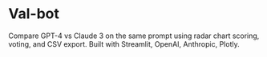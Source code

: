 # Val-bot
Compare GPT-4 vs Claude 3 on the same prompt using radar chart scoring, voting, and CSV export. Built with Streamlit, OpenAI, Anthropic, Plotly.
